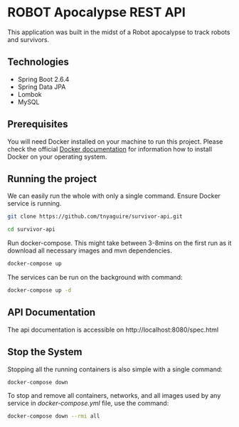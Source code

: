 # ROBOT Apocalypse REST API

This application was built in the midst of a Robot apocalypse to track robots and survivors.

## Technologies

- Spring Boot 2.6.4
- Spring Data JPA
- Lombok
- MySQL

## Prerequisites

You will need Docker installed on your machine to run this project. Please check the
official [Docker documentation](https://docs.docker.com/engine/) for information how to install Docker on your operating
system.

## Running the project

We can easily run the whole with only a single command. Ensure Docker service is running.

```bash
git clone https://github.com/tnyaguire/survivor-api.git
```

```bash
cd survivor-api
```

Run docker-compose. This might take between 3-8mins on the first run as it download all necessary images and mvn dependencies.

```bash
docker-compose up
```

The services can be run on the background with command:

```bash
docker-compose up -d
```

## API Documentation

The api documentation is accessible on http://localhost:8080/spec.html

## Stop the System

Stopping all the running containers is also simple with a single command:

```bash
docker-compose down
```

To stop and remove all containers, networks, and all images used by any service in <em>
docker-compose.yml</em> file, use the command:

```bash
docker-compose down --rmi all
```

